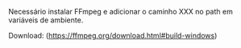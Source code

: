 Necessário instalar FFmpeg e adicionar o caminho XXX no path em variáveis de ambiente. 

  Download: (https://ffmpeg.org/download.html#build-windows)
